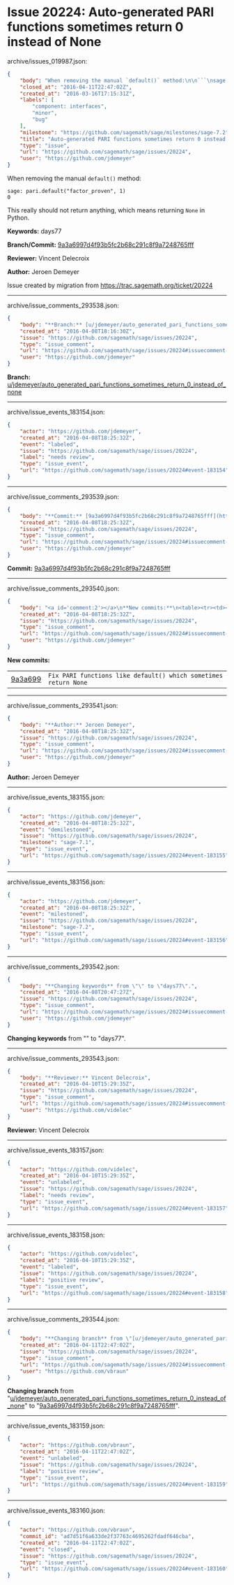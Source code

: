 # Issue 20224: Auto-generated PARI functions sometimes return 0 instead of None

archive/issues_019987.json:
```json
{
    "body": "When removing the manual `default()` method:\n\n```\nsage: pari.default(\"factor_proven\", 1)\n0\n```\nThis really should not return anything, which means returning `None` in Python.\n\n**Keywords:** days77\n\n**Branch/Commit:** [9a3a6997d4f93b5fc2b68c291c8f9a7248765fff](https://github.com/sagemath/sagetrac-mirror/commit/9a3a6997d4f93b5fc2b68c291c8f9a7248765fff)\n\n**Reviewer:** Vincent Delecroix\n\n**Author:** Jeroen Demeyer\n\nIssue created by migration from https://trac.sagemath.org/ticket/20224\n\n",
    "closed_at": "2016-04-11T22:47:02Z",
    "created_at": "2016-03-16T17:15:31Z",
    "labels": [
        "component: interfaces",
        "minor",
        "bug"
    ],
    "milestone": "https://github.com/sagemath/sage/milestones/sage-7.2",
    "title": "Auto-generated PARI functions sometimes return 0 instead of None",
    "type": "issue",
    "url": "https://github.com/sagemath/sage/issues/20224",
    "user": "https://github.com/jdemeyer"
}
```
When removing the manual `default()` method:

```
sage: pari.default("factor_proven", 1)
0
```
This really should not return anything, which means returning `None` in Python.

**Keywords:** days77

**Branch/Commit:** [9a3a6997d4f93b5fc2b68c291c8f9a7248765fff](https://github.com/sagemath/sagetrac-mirror/commit/9a3a6997d4f93b5fc2b68c291c8f9a7248765fff)

**Reviewer:** Vincent Delecroix

**Author:** Jeroen Demeyer

Issue created by migration from https://trac.sagemath.org/ticket/20224





---

archive/issue_comments_293538.json:
```json
{
    "body": "**Branch:** [u/jdemeyer/auto_generated_pari_functions_sometimes_return_0_instead_of_none](https://github.com/sagemath/sagetrac-mirror/tree/u/jdemeyer/auto_generated_pari_functions_sometimes_return_0_instead_of_none)",
    "created_at": "2016-04-08T18:16:30Z",
    "issue": "https://github.com/sagemath/sage/issues/20224",
    "type": "issue_comment",
    "url": "https://github.com/sagemath/sage/issues/20224#issuecomment-293538",
    "user": "https://github.com/jdemeyer"
}
```

**Branch:** [u/jdemeyer/auto_generated_pari_functions_sometimes_return_0_instead_of_none](https://github.com/sagemath/sagetrac-mirror/tree/u/jdemeyer/auto_generated_pari_functions_sometimes_return_0_instead_of_none)



---

archive/issue_events_183154.json:
```json
{
    "actor": "https://github.com/jdemeyer",
    "created_at": "2016-04-08T18:25:32Z",
    "event": "labeled",
    "issue": "https://github.com/sagemath/sage/issues/20224",
    "label": "needs review",
    "type": "issue_event",
    "url": "https://github.com/sagemath/sage/issues/20224#event-183154"
}
```



---

archive/issue_comments_293539.json:
```json
{
    "body": "**Commit:** [9a3a6997d4f93b5fc2b68c291c8f9a7248765fff](https://github.com/sagemath/sagetrac-mirror/commit/9a3a6997d4f93b5fc2b68c291c8f9a7248765fff)",
    "created_at": "2016-04-08T18:25:32Z",
    "issue": "https://github.com/sagemath/sage/issues/20224",
    "type": "issue_comment",
    "url": "https://github.com/sagemath/sage/issues/20224#issuecomment-293539",
    "user": "https://github.com/jdemeyer"
}
```

**Commit:** [9a3a6997d4f93b5fc2b68c291c8f9a7248765fff](https://github.com/sagemath/sagetrac-mirror/commit/9a3a6997d4f93b5fc2b68c291c8f9a7248765fff)



---

archive/issue_comments_293540.json:
```json
{
    "body": "<a id='comment:2'></a>\n**New commits:**\n<table><tr><td><a href=\"https://github.com/sagemath/sagetrac-mirror/commit/9a3a6997d4f93b5fc2b68c291c8f9a7248765fff\">9a3a699</a></td><td><code>Fix PARI functions like default() which sometimes return None</code></td></tr></table>\n",
    "created_at": "2016-04-08T18:25:32Z",
    "issue": "https://github.com/sagemath/sage/issues/20224",
    "type": "issue_comment",
    "url": "https://github.com/sagemath/sage/issues/20224#issuecomment-293540",
    "user": "https://github.com/jdemeyer"
}
```

<a id='comment:2'></a>
**New commits:**
<table><tr><td><a href="https://github.com/sagemath/sagetrac-mirror/commit/9a3a6997d4f93b5fc2b68c291c8f9a7248765fff">9a3a699</a></td><td><code>Fix PARI functions like default() which sometimes return None</code></td></tr></table>




---

archive/issue_comments_293541.json:
```json
{
    "body": "**Author:** Jeroen Demeyer",
    "created_at": "2016-04-08T18:25:32Z",
    "issue": "https://github.com/sagemath/sage/issues/20224",
    "type": "issue_comment",
    "url": "https://github.com/sagemath/sage/issues/20224#issuecomment-293541",
    "user": "https://github.com/jdemeyer"
}
```

**Author:** Jeroen Demeyer



---

archive/issue_events_183155.json:
```json
{
    "actor": "https://github.com/jdemeyer",
    "created_at": "2016-04-08T18:25:32Z",
    "event": "demilestoned",
    "issue": "https://github.com/sagemath/sage/issues/20224",
    "milestone": "sage-7.1",
    "type": "issue_event",
    "url": "https://github.com/sagemath/sage/issues/20224#event-183155"
}
```



---

archive/issue_events_183156.json:
```json
{
    "actor": "https://github.com/jdemeyer",
    "created_at": "2016-04-08T18:25:32Z",
    "event": "milestoned",
    "issue": "https://github.com/sagemath/sage/issues/20224",
    "milestone": "sage-7.2",
    "type": "issue_event",
    "url": "https://github.com/sagemath/sage/issues/20224#event-183156"
}
```



---

archive/issue_comments_293542.json:
```json
{
    "body": "**Changing keywords** from \"\" to \"days77\".",
    "created_at": "2016-04-08T20:47:27Z",
    "issue": "https://github.com/sagemath/sage/issues/20224",
    "type": "issue_comment",
    "url": "https://github.com/sagemath/sage/issues/20224#issuecomment-293542",
    "user": "https://github.com/jdemeyer"
}
```

**Changing keywords** from "" to "days77".



---

archive/issue_comments_293543.json:
```json
{
    "body": "**Reviewer:** Vincent Delecroix",
    "created_at": "2016-04-10T15:29:35Z",
    "issue": "https://github.com/sagemath/sage/issues/20224",
    "type": "issue_comment",
    "url": "https://github.com/sagemath/sage/issues/20224#issuecomment-293543",
    "user": "https://github.com/videlec"
}
```

**Reviewer:** Vincent Delecroix



---

archive/issue_events_183157.json:
```json
{
    "actor": "https://github.com/videlec",
    "created_at": "2016-04-10T15:29:35Z",
    "event": "unlabeled",
    "issue": "https://github.com/sagemath/sage/issues/20224",
    "label": "needs review",
    "type": "issue_event",
    "url": "https://github.com/sagemath/sage/issues/20224#event-183157"
}
```



---

archive/issue_events_183158.json:
```json
{
    "actor": "https://github.com/videlec",
    "created_at": "2016-04-10T15:29:35Z",
    "event": "labeled",
    "issue": "https://github.com/sagemath/sage/issues/20224",
    "label": "positive review",
    "type": "issue_event",
    "url": "https://github.com/sagemath/sage/issues/20224#event-183158"
}
```



---

archive/issue_comments_293544.json:
```json
{
    "body": "**Changing branch** from \"[u/jdemeyer/auto_generated_pari_functions_sometimes_return_0_instead_of_none](https://github.com/sagemath/sagetrac-mirror/tree/u/jdemeyer/auto_generated_pari_functions_sometimes_return_0_instead_of_none)\" to \"[9a3a6997d4f93b5fc2b68c291c8f9a7248765fff](https://github.com/sagemath/sagetrac-mirror/commit/9a3a6997d4f93b5fc2b68c291c8f9a7248765fff)\".",
    "created_at": "2016-04-11T22:47:02Z",
    "issue": "https://github.com/sagemath/sage/issues/20224",
    "type": "issue_comment",
    "url": "https://github.com/sagemath/sage/issues/20224#issuecomment-293544",
    "user": "https://github.com/vbraun"
}
```

**Changing branch** from "[u/jdemeyer/auto_generated_pari_functions_sometimes_return_0_instead_of_none](https://github.com/sagemath/sagetrac-mirror/tree/u/jdemeyer/auto_generated_pari_functions_sometimes_return_0_instead_of_none)" to "[9a3a6997d4f93b5fc2b68c291c8f9a7248765fff](https://github.com/sagemath/sagetrac-mirror/commit/9a3a6997d4f93b5fc2b68c291c8f9a7248765fff)".



---

archive/issue_events_183159.json:
```json
{
    "actor": "https://github.com/vbraun",
    "created_at": "2016-04-11T22:47:02Z",
    "event": "unlabeled",
    "issue": "https://github.com/sagemath/sage/issues/20224",
    "label": "positive review",
    "type": "issue_event",
    "url": "https://github.com/sagemath/sage/issues/20224#event-183159"
}
```



---

archive/issue_events_183160.json:
```json
{
    "actor": "https://github.com/vbraun",
    "commit_id": "ad7d51f6a633de2f37763c4695262fdadf646cba",
    "created_at": "2016-04-11T22:47:02Z",
    "event": "closed",
    "issue": "https://github.com/sagemath/sage/issues/20224",
    "type": "issue_event",
    "url": "https://github.com/sagemath/sage/issues/20224#event-183160"
}
```

